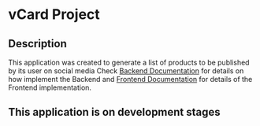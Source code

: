 # vCard Project

## Description
This application was created to generate a list of products to be published by its user on social media
Check [Backend Documentation](./backend/README.md) for details on how implement the Backend and [Frontend Documentation](./frontend/README.md) for details of the Frontend implementation.

## This application is on development stages